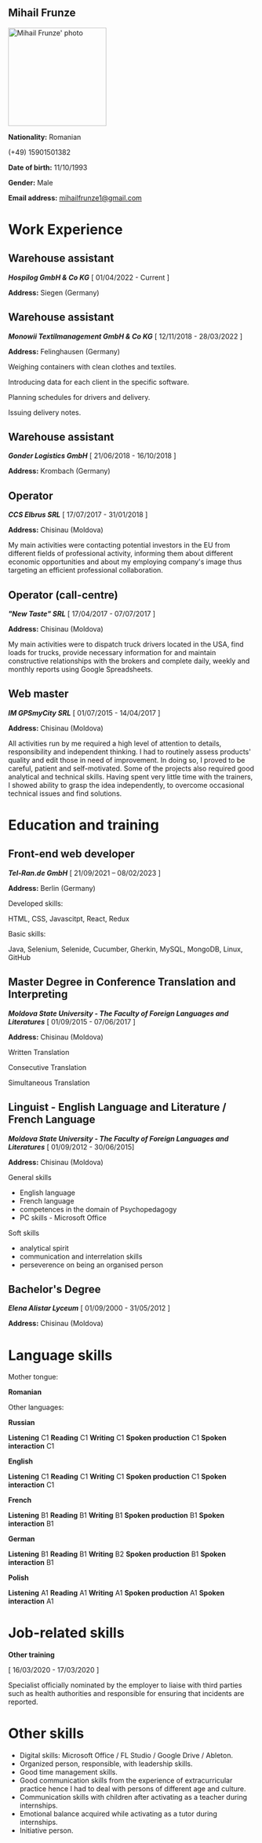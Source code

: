 ## Mihail Frunze


<img src="https://media.licdn.com/dms/image/C4D03AQFO6gB92AGDOg/profile-displayphoto-shrink_800_800/0/1641391209369?e=1677110400&v=beta&t=GyGSuEFEWcW860QbgfXw0xM8-_VpsRJ-PGhExcU8aX8" alt="Mihail Frunze' photo" width="200"/>

**Nationality:** Romanian

(+49) 15901501382

**Date of birth:** 11/10/1993

**Gender:** Male

**Email address:** mihailfrunze1@gmail.com

# Work Experience

## Warehouse assistant

***Hospilog GmbH & Co KG*** [ 01/04/2022 - Current ]

**Address:** Siegen (Germany)

## Warehouse assistant

***Monowii Textilmanagement GmbH & Co KG*** [ 12/11/2018 - 28/03/2022 ]

**Address:** Felinghausen (Germany)

Weighing containers with clean clothes and textiles.

Introducing data for each client in the specific software.

Planning schedules for drivers and delivery.

Issuing delivery notes.

## Warehouse assistant

***Gonder Logistics GmbH*** [ 21/06/2018 - 16/10/2018 ]

**Address:** Krombach (Germany)

## Operator

***CCS Elbrus SRL*** [ 17/07/2017 - 31/01/2018 ]

**Address:** Chisinau (Moldova)

My main activities were contacting potential investors in the EU from different fields of professional activity,
informing them about different economic opportunities and about my employing company's image thus
targeting an efficient professional collaboration.

## Operator (call-centre)

***"New Taste" SRL*** [ 17/04/2017 - 07/07/2017 ]

**Address:** Chisinau (Moldova)

My main activities were to dispatch truck drivers located in the USA, find loads for trucks, provide necessary
information for and maintain constructive relationships with the brokers and complete daily, weekly and
monthly reports using Google Spreadsheets.

## Web master

***IM GPSmyCity SRL*** [ 01/07/2015 - 14/04/2017 ]

**Address:** Chisinau (Moldova)

All activities run by me required a high level of attention to details, responsibility and independent thinking.
I had to routinely assess products' quality and edit those in need of improvement. In doing so, I proved to
be careful, patient and self-motivated. Some of the projects also required good analytical and technical
skills. Having spent very little time with the trainers, I showed ability to grasp the idea independently, to
overcome occasional technical issues and find solutions.

# Education and training

## Front-end web developer

***Tel-Ran.de GmbH*** [ 21/09/2021 – 08/02/2023 ]

**Address:** Berlin (Germany)

Developed skills:

HTML, CSS, Javascitpt, React, Redux

Basic skills:

Java, Selenium, Selenide, Cucumber, Gherkin, MySQL, MongoDB, Linux, GitHub

## Master Degree in Conference Translation and Interpreting

***Moldova State University - The Faculty of Foreign Languages and Literatures*** [ 01/09/2015 - 07/06/2017 ]

**Address:** Chisinau (Moldova)

Written Translation

Consecutive Translation

Simultaneous Translation

## Linguist - English Language and Literature / French Language

***Moldova State University - The Faculty of Foreign Languages and Literatures*** [ 01/09/2012 - 30/06/2015]

**Address:** Chisinau (Moldova)

General skills

* English language
* French language
* competences in the domain of Psychopedagogy
* PC skills - Microsoft Office

Soft skills

* analytical spirit
* communication and interrelation skills
* perseverence on being an organised person

## Bachelor's Degree

***Elena Alistar Lyceum*** [ 01/09/2000 - 31/05/2012 ]

**Address:** Chisinau (Moldova)

# Language skills

Mother tongue:

**Romanian**

Other languages:

**Russian**

**Listening** C1 **Reading** C1 **Writing** C1 **Spoken production** C1 **Spoken interaction** C1

**English**

**Listening** C1 **Reading** C1 **Writing** C1 **Spoken production** C1 **Spoken interaction** C1

**French**

**Listening** B1 **Reading** B1 **Writing** B1 **Spoken production** B1 **Spoken interaction** B1

**German**

**Listening** B1 **Reading** B1 **Writing** B2 **Spoken production** B1 **Spoken interaction** B1

**Polish**

**Listening** A1 **Reading** A1 **Writing** A1 **Spoken production** A1 **Spoken interaction** A1

# Job-related skills

**Other training**

[ 16/03/2020 - 17/03/2020 ]

Specialist officially nominated by the employer to liaise with third parties such as health authorities and
responsible for ensuring that incidents are reported.

# Other skills

* Digital skills: Microsoft Office / FL Studio / Google Drive / Ableton.
* Organized person, responsible, with leadership skills.
* Good time management skills.
* Good communication skills from the experience of extracurricular practice hence I had to deal with
persons of different age and culture.
* Communication skills with children after activating as a teacher during internships.
* Emotional balance acquired while activating as a tutor during internships.
* Initiative person.
